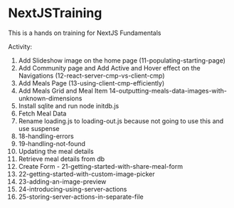 # NextJSTraining
This is a hands on training for NextJS Fundamentals

Activity:

1. Add Slideshow image on the home page (11-populating-starting-page)
2. Add Community page and Add Active and Hover effect on the Navigations (12-react-server-cmp-vs-client-cmp)
3. Add Meals Page (13-using-client-cmp-efficiently)
4. Add Meals Grid and Meal Item 14-outputting-meals-data-images-with-unknown-dimensions
5. Install sqlite and run node initdb.js
6. Fetch Meal Data
7. Rename loading.js to loading-out.js because not going to use this and use suspense
8. 18-handling-errors
9. 19-handling-not-found
10. Updating the meal details
11. Retrieve meal details from db
12. Create Form - 21-getting-started-with-share-meal-form
13. 22-getting-started-with-custom-image-picker
14. 23-adding-an-image-preview
15. 24-introducing-using-server-actions
16. 25-storing-server-actions-in-separate-file






